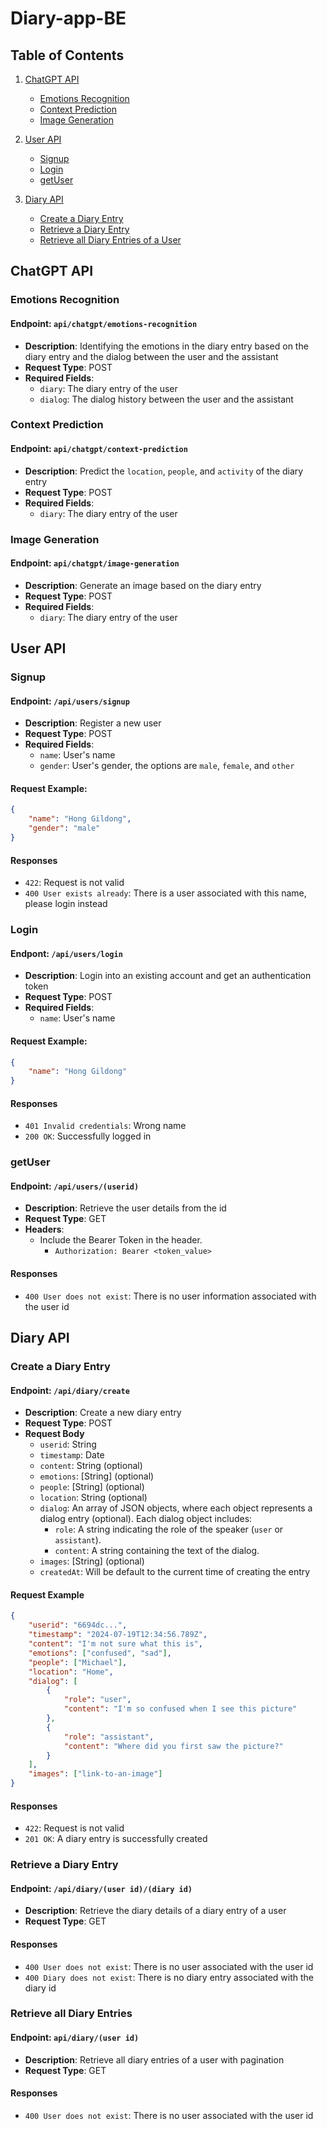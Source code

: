 # Diary-app-BE

## Table of Contents
1. [ChatGPT API](#chatgpt-api)
    - [Emotions Recognition](#emotions-recognition)
    - [Context Prediction](#context-prediction)
    - [Image Generation](#image-generation)

2. [User API](#user-api)
    - [Signup](#signup)
    - [Login](#login)
    - [getUser](#getuser)

3. [Diary API](#diary-api)
    - [Create a Diary Entry](#create-a-diary-entry)
    - [Retrieve a Diary Entry](#retrieve-a-diary-entry)
    - [Retrieve all Diary Entries of a User](#retrieve-all-diary-entries)

## ChatGPT API

### Emotions Recognition

#### Endpoint: `api/chatgpt/emotions-recognition`
- **Description**: Identifying the emotions in the diary entry based on the diary entry and the dialog between the user and the assistant
- **Request Type**: POST
- **Required Fields**:
    - `diary`: The diary entry of the user
    - `dialog`: The dialog history between the user and the assistant

### Context Prediction

#### Endpoint: `api/chatgpt/context-prediction`
- **Description**: Predict the `location`, `people`, and `activity` of the diary entry
- **Request Type**: POST
- **Required Fields**:
    - `diary`: The diary entry of the user

### Image Generation

#### Endpoint: `api/chatgpt/image-generation`
- **Description**: Generate an image based on the diary entry
- **Request Type**: POST
- **Required Fields**:
    - `diary`: The diary entry of the user


## User API

### Signup

#### Endpoint: `/api/users/signup`
- **Description**: Register a new user
- **Request Type**: POST
- **Required Fields**:
    - `name`: User's name
    - `gender`: User's gender, the options are `male`, `female`, and `other`

#### Request Example:
```json
{
    "name": "Hong Gildong",
    "gender": "male"
}
```

#### Responses
- `422`: Request is not valid
- `400 User exists already`: There is a user associated with this name, please login instead

### Login

#### Endpont: `/api/users/login`
- **Description**: Login into an existing account and get an authentication token
- **Request Type**: POST
- **Required Fields**:
    - `name`: User's name

#### Request Example:
```json
{
    "name": "Hong Gildong"
}
```

#### Responses
- `401 Invalid credentials`: Wrong name
- `200 OK`: Successfully logged in

### getUser

#### Endpoint: `/api/users/(userid)`
- **Description**: Retrieve the user details from the id
- **Request Type**: GET
- **Headers**: 
  - Include the Bearer Token in the header.
    - `Authorization: Bearer <token_value>`

#### Responses
- `400 User does not exist`: There is no user information associated with the user id

## Diary API

### Create a Diary Entry

#### Endpoint: `/api/diary/create`
- **Description**: Create a new diary entry
- **Request Type**: POST
- **Request Body**
    - `userid`: String
    - `timestamp`: Date
    - `content`: String (optional)
    - `emotions`: [String] (optional)
    - `people`: [String] (optional)
    - `location`: String (optional)
    - `dialog`: An array of JSON objects, where each object represents a dialog entry (optional). Each dialog object includes:
         - `role`: A string indicating the role of the speaker (`user` or `assistant`).
         - `content`: A string containing the text of the dialog.
    - `images`: [String] (optional)
    - `createdAt`: Will be default to the current time of creating the entry

#### Request Example
```json
{
    "userid": "6694dc...",
    "timestamp": "2024-07-19T12:34:56.789Z",
    "content": "I'm not sure what this is",
    "emotions": ["confused", "sad"],
    "people": ["Michael"],
    "location": "Home",
    "dialog": [
        {
            "role": "user",
            "content": "I'm so confused when I see this picture"
        },
        {
            "role": "assistant",
            "content": "Where did you first saw the picture?"
        }
    ],
    "images": ["link-to-an-image"]
}
```

#### Responses
 - `422`: Request is not valid
 - `201 OK`: A diary entry is successfully created

### Retrieve a Diary Entry

#### Endpoint: `/api/diary/(user id)/(diary id)`

- **Description**: Retrieve the diary details of a diary entry of a user
- **Request Type**: GET

#### Responses
- `400 User does not exist`: There is no user associated with the user id
- `400 Diary does not exist`: There is no diary entry associated with the diary id

### Retrieve all Diary Entries

#### Endpoint: `api/diary/(user id)`

- **Description**: Retrieve all diary entries of a user with pagination
- **Request Type**: GET

#### Responses
- `400 User does not exist`: There is no user associated with the user id